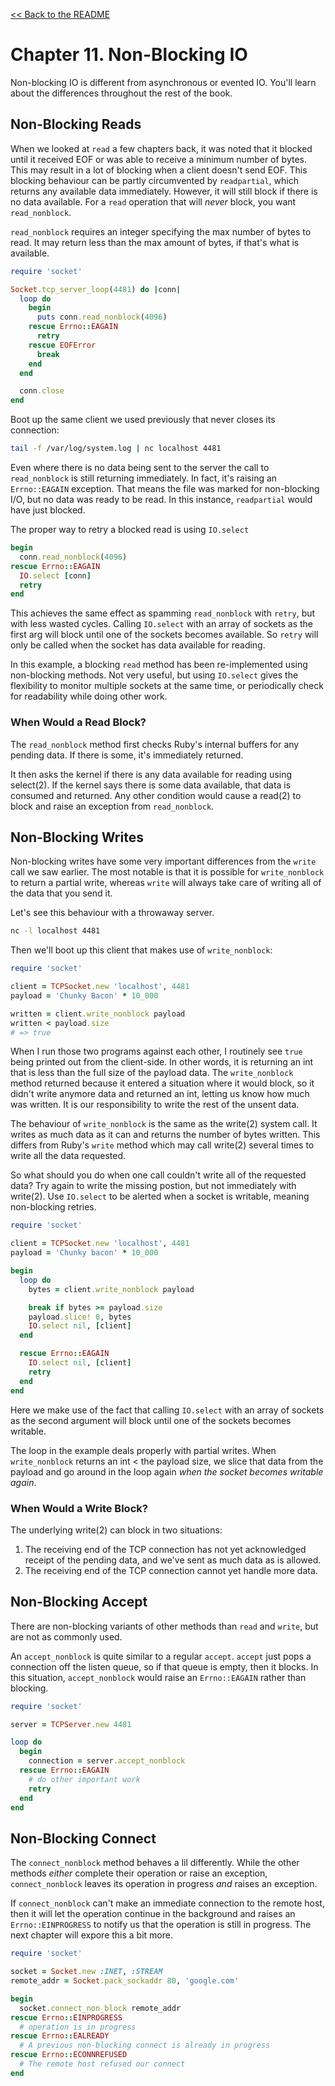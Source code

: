 [&lt;&lt; Back to the README](README.md)

# Chapter 11. Non-Blocking IO

Non-blocking IO is different from asynchronous or evented IO. You'll learn about
the differences throughout the rest of the book.


## Non-Blocking Reads

When we looked at `read` a few chapters back, it was noted that it blocked until
it received EOF or was able to receive a minimum number of bytes. This may result
in a lot of blocking when a client doesn't send EOF. This blocking behaviour can
be partly circumvented by `readpartial`, which returns any available data
immediately. However, it will still block if there is no data available. For a
`read` operation that will _never_ block, you want `read_nonblock`.

`read_nonblock` requires an integer specifying the max number of bytes to read.
It may return less than the max amount of bytes, if that's what is available.

```ruby
require 'socket'

Socket.tcp_server_loop(4481) do |conn|
  loop do
    begin
      puts conn.read_nonblock(4096)
    rescue Errno::EAGAIN
      retry
    rescue EOFError
      break
    end
  end

  conn.close
end
```

Boot up the same client we used previously that never closes its connection:

```sh
tail -f /var/log/system.log | nc localhost 4481
```

Even where there is no data being sent to the server the call to `read_nonblock` 
is still returning immediately. In fact, it's raising an `Errno::EAGAIN`
exception. That means the file was marked for non-blocking I/O, but no data was
ready to be read. In this instance, `readpartial` would have just blocked.

The proper way to retry a blocked read is using `IO.select`

```ruby
begin
  conn.read_nonblock(4096)
rescue Errno::EAGAIN
  IO.select [conn]
  retry
end
```

This achieves the same effect as spamming `read_nonblock` with `retry`, but with
less wasted cycles. Calling `IO.select` with an array of sockets as the first arg
will block until one of the sockets becomes available. So `retry` will only be
called when the socket has data available for reading.

In this example, a blocking `read` method has been re-implemented using
non-blocking methods. Not very useful, but using `IO.select` gives the flexibility
to monitor multiple sockets at the same time, or periodically check for
readability while doing other work.

### When Would a Read Block?

The `read_nonblock` method first checks Ruby's internal buffers for any pending
data. If there is some, it's immediately returned.

It then asks the kernel if there is any data available for reading using
select(2). If the kernel says there is some data available, that data is consumed
and returned. Any other condition would cause a read(2) to block and raise an
exception from `read_nonblock`.

## Non-Blocking Writes

Non-blocking writes have some very important differences from the `write` call we
saw earlier. The most notable is that it is possible for `write_nonblock` to
return a partial write, whereas `write` will always take care of writing all of
the data that you send it.

Let's see this behaviour with a throwaway server.

```sh
nc -l localhost 4481
```

Then we'll boot up this client that makes use of `write_nonblock`:

```ruby
require 'socket'

client = TCPSocket.new 'localhost', 4481
payload = 'Chunky Bacon' * 10_000

written = client.write_nonblock payload
written < payload.size
# => true
```

When I run those two programs against each other, I routinely see `true` being
printed out from the client-side. In other words, it is returning an int that is
less than the full size of the payload data. The `write_nonblock` method returned
because it entered a situation where it would block, so it didn't write anymore
data and returned an int, letting us know how much was written. It is our
responsibility to write the rest of the unsent data.

The behaviour of `write_nonblock` is the same as the write(2) system call. It
writes as much data as it can and returns the number of bytes written. This
differs from Ruby's `write` method which may call write(2) several times to write
all the data requested.

So what should you do when one call couldn't write all of the requested data? Try
again to write the missing postion, but not immediately with write(2). Use
`IO.select` to be alerted when a socket is writable, meaning non-blocking retries.

```ruby
require 'socket'

client = TCPSocket.new 'localhost', 4481
payload = 'Chunky bacon' * 10_000

begin
  loop do
    bytes = client.write_nonblock payload

    break if bytes >= payload.size
    payload.slice! 0, bytes
    IO.select nil, [client]
  end

  rescue Errno::EAGAIN
    IO.select nil, [client]
    retry
  end
end
```

Here we make use of the fact that calling `IO.select` with an array of sockets as
the second argument will block until one of the sockets becomes writable.

The loop in the example deals properly with partial writes. When `write_nonblock`
returns an int < the payload size, we slice that data from the payload and go
around in the loop again _when the socket becomes writable again_.

### When Would a Write Block?

The underlying write(2) can block in two situations:

1. The receiving end of the TCP connection has not yet acknowledged receipt of the
   pending data, and we've sent as much data as is allowed.
1. The receiving end of the TCP connection cannot yet handle more data.

## Non-Blocking Accept

There are non-blocking variants of other methods than `read` and `write`, but are
not as commonly used.

An `accept_nonblock` is quite similar to a regular `accept`. `accept` just pops a
connection off the listen queue, so if that queue is empty, then it blocks. In
this situation, `accept_nonblock` would raise an `Errno::EAGAIN` rather than
blocking.

```ruby
require 'socket'

server = TCPServer.new 4481

loop do
  begin
    connection = server.accept_nonblock
  rescue Errno::EAGAIN
    # do other important work
    retry
  end
end
```

## Non-Blocking Connect

The `connect_nonblock` method behaves a lil differently. While the other methods
_either_ complete their operation or raise an  exception, `connect_nonblock`
leaves its operation in progress _and_ raises an exception.

If `connect_nonblock` can't make an immediate connection to the remote host, then
it will let the operation continue in the background and raises an
`Errno::EINPROGRESS` to notify us that the operation is still in progress. The
next chapter will expore this a bit more.

```ruby
require 'socket'

socket = Socket.new :INET, :STREAM
remote_addr = Socket.pack_sockaddr 80, 'google.com'

begin
  socket.connect_non_block remote_addr
rescue Errno::EINPROGRESS
  # operation is in progress
rescue Errno::EALREADY
  # A previous non-blocking connect is already in progress
rescue Errno::ECONNREFUSED
  # The remote host refused our connect
end
```
